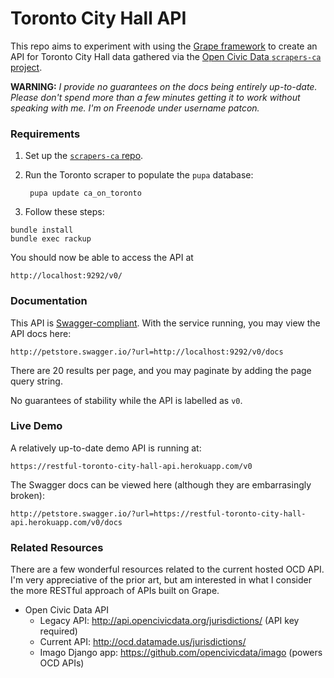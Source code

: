 # Toronto City Hall API

This repo aims to experiment with using the [Grape framework](https://github.com/ruby-grape/grape) to create an
API for Toronto City Hall data gathered via the [Open Civic Data
`scrapers-ca` project](http://github.com/opencivicdata/scrapers-ca).

**WARNING:** *I provide no guarantees on the docs being entirely
up-to-date. Please don't spend more than a few minutes getting it to
work without speaking with me. I'm on Freenode under username patcon.*

### Requirements

1. Set up the [`scrapers-ca`
   repo](https://github.com/opencivicdata/scrapers-ca#usage).

2. Run the Toronto scraper to populate the `pupa` database:

        pupa update ca_on_toronto

3. Follow these steps:

```
bundle install
bundle exec rackup
```

You should now be able to access the API at

    http://localhost:9292/v0/

### Documentation

This API is [Swagger-compliant](http://swagger.io/getting-started/).
With the service running, you may view the API docs here:

    http://petstore.swagger.io/?url=http://localhost:9292/v0/docs

There are 20 results per page, and you may paginate by adding the page
query string.

No guarantees of stability while the API is labelled as `v0`.

### Live Demo

A relatively up-to-date demo API is running at:

    https://restful-toronto-city-hall-api.herokuapp.com/v0

The Swagger docs can be viewed here (although they are embarrasingly
broken):

    http://petstore.swagger.io/?url=https://restful-toronto-city-hall-api.herokuapp.com/v0/docs

### Related Resources

There are a few wonderful resources related to the current hosted OCD
API. I'm very appreciative of the prior art, but am interested in what I
consider the more RESTful approach of APIs built on Grape.

* Open Civic Data API
  - Legacy API: http://api.opencivicdata.org/jurisdictions/ (API key
  required)
  - Current API: http://ocd.datamade.us/jurisdictions/
  - Imago Django app: https://github.com/opencivicdata/imago (powers OCD
    APIs)
